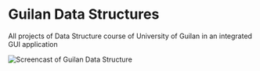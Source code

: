 # Guilan Data Structures
All projects of Data Structure course of University of Guilan in an integrated GUI application

![Screencast of Guilan Data Structure](./Media/GDS.gif)
